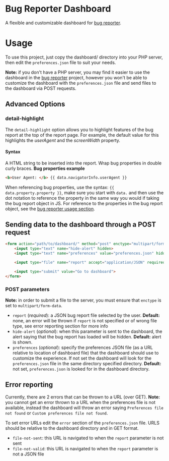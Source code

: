 # Bug Reporter Dashboard
A flexible and customizable dashboard for [bug reporter](https://github.com/JackChilds/Bug-Reporter).

# Usage
To use this project, just copy the dashboard/ directory into your PHP server, then edit the `preferences.json` file to suit your needs.

**Note:** if you don't have a PHP server, you may find it easier to use the dashboard in the [bug reporter](https://github.com/JackChilds/Bug-Reporter) project, however you won't be able to customize the dashboard with the `preferences.json` file and send files to the dashboard via POST requests.

## Advanced Options

### detail-highlight
The `detail-highlight` option allows you to highlight features of the bug report at the top of the report page. For example, the default value for this highlights the *userAgent* and the *screenWidth* property.

#### Syntax
A HTML string to be inserted into the report. Wrap bug properties in double curly braces.
**Bug properties example**
```html
<b>User Agent: </b> {{ data.navigatorInfo.userAgent }}
```
When referencing bug properties, use the syntax: `{{ data.property.property }}`, make sure you start with `data.` and then use the dot notation to reference the property in the same way you would if taking the bug report object in JS.
For reference to the properties in the bug report object, see the [bug reporter usage section](https://github.com/JackChilds/Bug-Reporter#usage).

## Sending data to the dashboard through a POST request
```html
<form action="path/to/dashboard/" method="post" enctype="multipart/form-data">
    <input type="text" name="hide-alert" hidden>
    <input type="text" name="preferences" value="preferences.json" hidden>

    <input type="file" name="report" accept="application/JSON" required>

    <input type="submit" value="Go to dashboard">
</form>
```
### POST parameters
**Note:** in order to submit a file to the server, you must ensure that `enctype` is set to `multipart/form-data`.

- `report` (*required*): a JSON bug report file selected by the user. **Default:** none, an error will be thrown if `report` is not specified or of wrong file type, see error reporting section for more info
- `hide-alert` (*optional*): when this parameter is sent to the dashboard, the alert saying that the bug report has loaded will be hidden. **Default:** alert is shown.
- `preferences` (*optional*): specify the preferences JSON file (as a URL relative to location of dashboard file) that the dashboard should use to customize the experience. If not set the dashboard will look for the `preferences.json` file in the same directory specified directory. **Default:** not set, `preferences.json` is looked for in the dashboard directory.

## Error reporting
Currently, there are 2 errors that can be thrown to a URL (over GET). **Note:** you cannot get an error thrown to a URL when the preferences file is not available, instead the dashboard will throw an error saying `Preferences file not found` or `Custom preferences file not found`.

To set error URLs edit the `error` section of the `preferences.json` file. URLS should be relative to the dashboard directory and in GET format.

- `file-not-sent`: this URL is navigated to when the `report` parameter is not sent
- `file-not-valid`: this URL is navigated to when the `report` parameter is not a JSON file